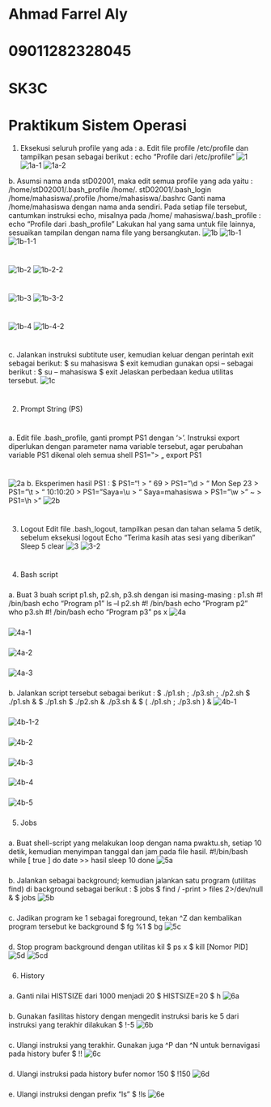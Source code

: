 # Ahmad Farrel Aly
# 09011282328045
# SK3C
# Praktikum Sistem Operasi

1. Eksekusi seluruh profile yang ada :
a. Edit file profile /etc/profile dan tampilkan pesan sebagai berikut : echo “Profile dari /etc/profile” 
 ![1](./Tugas6/1.png)  ![1a-1](./Tugas6/1a-1.png)  ![1a-2](./Tugas6/1a-2.png)

b. Asumsi nama anda stD02001, maka edit semua profile yang ada yaitu :
/home/stD02001/.bash_profile
/home/. stD02001/.bash_login
/home/mahasiswa/.profile
/home/mahasiswa/.bashrc
Ganti nama /home/mahasiswa dengan nama anda sendiri. Pada setiap file tersebut, cantumkan instruksi echo, misalnya pada /home/ mahasiswa/.bash_profile : echo “Profile dari .bash_profile” Lakukan hal yang sama untuk file lainnya, sesuaikan tampilan dengan nama file yang bersangkutan. ![1b](./Tugas6/1b.png) ![1b-1](./Tugas6/1b-1.png)  ![1b-1-1](./Tugas6/1b-1-1.png)
# ############
![1b-2](./Tugas6/1b-2.png)  ![1b-2-2](./Tugas6/1b-2-2.png)
# ############
![1b-3](./Tugas6/1b-3.png)  ![1b-3-2](./Tugas6/1b-3-2.png)
# ############
![1b-4](./Tugas6/1b-4.png)  ![1b-4-2](./Tugas6/1b-4-2.png)
# ############
c. Jalankan instruksi subtitute user, kemudian keluar dengan perintah exit sebagai berikut:
$ su mahasiswa
$ exit
kemudian gunakan opsi – sebagai berikut :
$ su – mahasiswa
$ exit
Jelaskan perbedaan kedua utilitas tersebut. ![1c](./Tugas6/1c.png)
# ############
2. Prompt String (PS) 
# ############
a. Edit file .bash_profile, ganti prompt PS1 dengan ‘>’. Instruksi export diperlukan dengan
parameter nama variable tersebut, agar perubahan variable PS1 dikenal oleh semua shell
PS1=‟> „
export PS1
# ############
![2a](./Tugas6/2a.png)
b. Eksperimen hasil PS1 : $ PS1=“\! > “
69 > PS1=”\d > “
Mon Sep 23 > PS1=”\t > “
10:10:20 > PS1=”Saya=\u > “
Saya=mahasiswa > PS1=”\w >”
~ > PS1=\h >” ![2b](./Tugas6/2b.png)
# ############
3. Logout
Edit file .bash_logout, tampilkan pesan dan tahan selama 5 detik, sebelum eksekusi logout
Echo “Terima kasih atas sesi yang diberikan”
Sleep 5
clear ![3](./Tugas6/3.png)
![3-2](./Tugas6/3-2.png)
# #############
4. Bash script
###
a. Buat 3 buah script p1.sh, p2.sh, p3.sh dengan isi masing-masing :
p1.sh
#! /bin/bash
echo “Program p1”
ls –l
p2.sh
#! /bin/bash
echo “Program p2”
who
p3.sh
#! /bin/bash
echo “Program p3”
ps x
![4a](./Tugas6/4a.png)
###
![4a-1](./Tugas6/4a-1.png)
###
![4a-2](./Tugas6/4a-2.png)
###
![4a-3](./Tugas6/4a-3.png)
###
b. Jalankan script tersebut sebagai berikut :
$ ./p1.sh ; ./p3.sh ; ./p2.sh
$ ./p1.sh &
$ ./p1.sh $ ./p2.sh & ./p3.sh &
$ ( ./p1.sh ; ./p3.sh ) & 
![4b-1](./Tugas6/4b-1.png)
###
![4b-1-2](./Tugas6/4b-1-2.png)
###
![4b-2](./Tugas6/4b-2.png)
###
![4b-3](./Tugas6/4b-3.png)
###
![4b-4](./Tugas6/4b-4.png)
###
![4b-5](./Tugas6/4b-5.png)
###
5. Jobs
### 
a. Buat shell-script yang melakukan loop dengan nama pwaktu.sh, setiap 10 detik, kemudian menyimpan tanggal dan jam pada file hasil. #!/bin/bash
while [ true ]
do
date >> hasil
sleep 10
done 
![5a](./Tugas6/5a.png)
###
b. Jalankan sebagai background; kemudian jalankan satu program (utilitas find) di background
sebagai berikut :
$ jobs
$ find / -print > files 2>/dev/null &
$ jobs
![5b](./Tugas6/5b.png)
###
c. Jadikan program ke 1 sebagai foreground, tekan ^Z dan kembalikan program tersebut ke
background
$ fg %1
$ bg
![5c](./Tugas6/5c.png)
###
d. Stop program background dengan utilitas kil
$ ps x
$ kill [Nomor PID] 
![5d](./Tugas6/5d.png)
![5cd](./Tugas6/5cd.png)
###
6. History
###
a. Ganti nilai HISTSIZE dari 1000 menjadi 20
$ HISTSIZE=20
$ h
![6a](./Tugas6/6a.png)
###
b. Gunakan fasilitas history dengan mengedit instruksi baris ke 5 dari instruksi yang terakhir
dilakukan
$ !-5
![6b](./Tugas6/6b.png)
###
c. Ulangi instruksi yang terakhir. Gunakan juga ^P dan ^N untuk bernavigasi pada history bufer
$ !! 
![6c](./Tugas6/6c.png)
###
d. Ulangi instruksi pada history bufer nomor 150
$ !150
![6d](./Tugas6/6d.png)
###
e. Ulangi instruksi dengan prefix “ls”
$ !ls
![6e](./Tugas6/6e.png)
